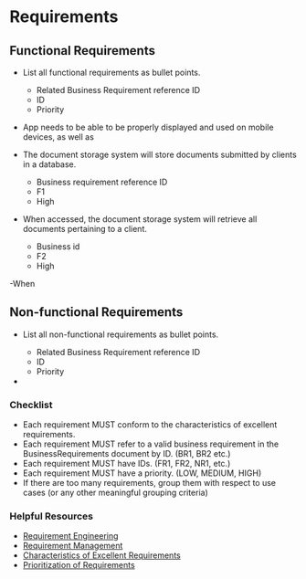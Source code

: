 # Requirements
## Functional Requirements
- List all functional requirements as bullet points.
  - Related Business Requirement reference ID 
  - ID
  - Priority
- App needs to be able to be properly displayed and used on mobile devices, as well as 

- The document storage system will store documents submitted by clients in a database.
  - Business requirement reference ID
  - F1
  - High

- When accessed, the document storage system will retrieve all documents pertaining to a client.
  - Business id
  - F2
  - High

-When 

## Non-functional Requirements
- List all non-functional requirements as bullet points.
  - Related Business Requirement reference ID
  - ID
  - Priority

-

### Checklist
- Each requirement MUST conform to the characteristics of excellent requirements. 
- Each requirement MUST refer to a valid business requirement in the BusinessRequirements document by ID. (BR1, BR2 etc.)
- Each requirement MUST have IDs. (FR1, FR2, NR1, etc.)
- Each requirement MUST have a priority. (LOW, MEDIUM, HIGH) 
- If there are too many requirements, group them with respect to use cases (or any other meaningful grouping criteria)

### Helpful Resources
- [Requirement Engineering](https://bsu.instructure.com/courses/132974/files/11792784?module_item_id=3502980)
- [Requirement Management](https://bsu.instructure.com/courses/132974/files/11846021?module_item_id=3510923)
- [Characteristics of Excellent Requirements](https://bsu.instructure.com/courses/132974/files/11792790?module_item_id=3502982)
- [Prioritization of Requirements](https://bsu.instructure.com/courses/132974/files/11817594?module_item_id=3507441)
